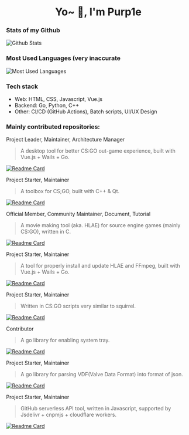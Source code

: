 
<h1 align="center">Yo~ 👋, I'm Purp1e</h1>

### Stats of my Github

![Github Stats](https://github-readme-stats.vercel.app/api?username=Purple-CSGO&show_icons=true&theme=tokyonight&count_private=true)

### Most Used Languages (very inaccurate

![Most Used Languages](https://github-readme-stats.vercel.app/api/top-langs/?username=Purple-CSGO&hide=javascript,squirrel,css&layout=compact&theme=tokyonight&langs_count=5)

### Tech stack

- Web: HTML, CSS, Javascript, Vue.js
- Backend: Go, Python, C++
- Other: CI/CD (GitHub Actions), Batch scripts, UI/UX Design


### Mainly contributed repositories:

Project Leader, Maintainer, Architecture Manager

> A desktop tool for better CS:GO out-game experience, built with Vue.js + Wails + Go.

[![Readme Card](https://github-readme-stats.vercel.app/api/pin/?username=One-Studio&repo=CSGO-Toolbox-Public&theme=tokyonight)](https://github.com/One-Studio/CSGO-Toolbox-Public)


Project Starter, Maintainer

> A toolbox for CS;GO, built with C++ & Qt.

[![Readme Card](https://github-readme-stats.vercel.app/api/pin/?username=Purple-CSGO&repo=CSGO-Toolbox-Qt&theme=tokyonight)](https://github.com/Purple-CSGO/CSGO-Toolbox-Qt)

Official Member, Community Maintainer, Document, Tutorial

> A movie making tool (aka. HLAE) for source engine games (mainly CS:GO), written in C.

[![Readme Card](https://github-readme-stats.vercel.app/api/pin/?username=advancedfx&repo=advancedfx&theme=tokyonight)](https://github.com/advancedfx/advancedfx)

Project Starter, Maintainer

> A tool for properly install and update HLAE and FFmpeg, built with Vue.js + Wails + Go.

[![Readme Card](https://github-readme-stats.vercel.app/api/pin/?username=One-Studio&repo=HLAE-Studio&theme=tokyonight)](https://github.com/One-Studio/HLAE-Studio)

Project Starter, Maintainer

> Written in CS:GO scripts very similar to squirrel.

[![Readme Card](https://github-readme-stats.vercel.app/api/pin/?username=Purple-CSGO&repo=CSGO-Config-Presets&theme=tokyonight)](https://github.com/Purple-CSGO/CSGO-Config-Presets)

Contributor

> A go library for enabling system tray.

[![Readme Card](https://github-readme-stats.vercel.app/api/pin/?username=getlantern&repo=systray&theme=tokyonight)](https://github.com/getlantern/systray)

Project Starter, Maintainer

> A go library for parsing VDF(Valve Data Format) into format of json.

[![Readme Card](https://github-readme-stats.vercel.app/api/pin/?username=Purple-CSGO&repo=vdf2json-go&theme=tokyonight)](https://github.com/Purple-CSGO/vdf2json-go)

Project Starter, Maintainer

> GitHub serverless API tool, written in Javascript, supported by Jsdelivr + cnpmjs + cloudflare workers.

[![Readme Card](https://github-readme-stats.vercel.app/api/pin/?username=One-Studio&repo=better-github-api&theme=tokyonight)](https://github.com/One-Studio/better-github-api)
